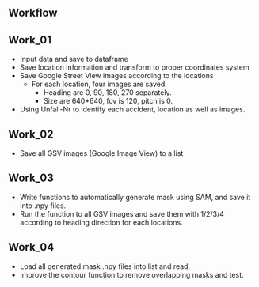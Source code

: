 ## Workflow

## Work_01
- Input data and save to dataframe
- Save location information and transform to proper coordinates system
- Save Google Street View images according to the locations
  - For each location, four images are saved.
    - Heading are 0, 90, 180, 270 separately.
    - Size are 640*640, fov is 120, pitch is 0.
- Using Unfall-Nr to identify each accident, location as well as images.

## Work_02
- Save all GSV images (Google Image View) to a list

## Work_03
- Write functions to automatically generate mask using SAM, and save it into .npy files.
- Run the function to all GSV images and save them with 1/2/3/4 according to heading direction for each locations.

## Work_04
- Load all generated mask .npy files into list and read.
- Improve the contour function to remove overlapping masks and test.
